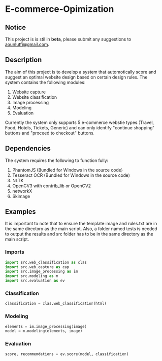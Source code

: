 # E-commerce-Opimization

## Notice
This project is is stil in **beta**, please submit any suggestions to [aounlutfi@gmail.com](mailto:aounlutfi.com).

## Description
The aim of this project is to develop a system that automotically score and suggest an optimal website design based on certain design rules. The system contains the following modules:

  1. Website capture
  2. Website classification
  3. Image processing
  4. Modeling
  5. Evaluation
  
Currently the system only supports 5 e-commerce webstie types (Travel, Food, Hotels, Tickets, Generic) and can only identify "continue shopping" buttons and "proceed to checkout" buttons.

## Dependencies
The system requires the following to function fully:

  1. PhantomJS (Bundled for Windows in the source code)
  3. Tesseract OCR (Bundled for Windows in the source code)
  2. NLTK
  3. OpenCV3 with contrib_lib or OpenCV2
  4. networkX
  5. Skimage

## Examples
It is important to note that to ensure the template image and rules.txt are in the same directory 
as the main script. Also, a folder named tests is needed to output the results and src folder has 
to be in the same directory as the main script.

### Imports
```python
import src.web_classification as clas
import src.web_capture as cap
import src.image_processing as im
import src.modeling as m
import src.evaluation as ev
```
### Classification
```python
classification = clas.web_classification(html)
```
### Modeling
```python
elements = im.image_processing(image)
model = m.modeling(elements, image)
```
### Evaluation
```python
score, recommendations = ev.score(model, classification)
```